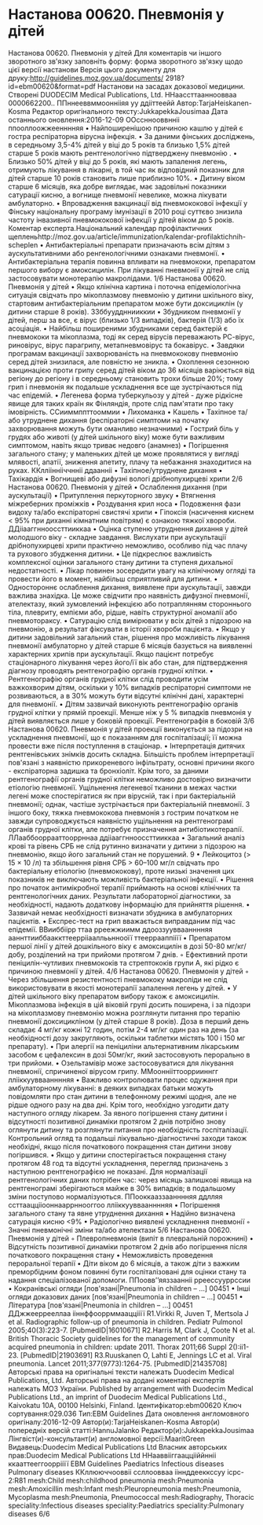 # Настанова 00620. Пневмонія у дітей

Настанова 00620. Пневмонія у дітей
Для коментарів чи іншого зворотного зв'язку заповніть форму:
форма зворотного зв'язку щодо цієї версії настанови
Версія цього документу для друку:http://guidelines.moz.gov.ua/documents/
2918?id=ebm00620&format=pdf
Настанови на засадах доказової медицини.
Створені DUODECIM Medical Publications, Ltd.
ННаассттаанноовваа 0000662200.. ППннееввммооннііяя уу ддііттеейй
Автор:TarjaHeiskanen-Kosma
Редактор оригінального тексту:JukkapekkaJousimaa
Дата останнього оновлення:2016-12-09
ООссннооввнніі ппооллоожжеенннняя
• Найпоширенішою причиною кашлю у дітей є гостра респіраторна
вірусна інфекція.
• За даними фінських досліджень, в середньому 3,5-4% дітей у віці до
5 років та близько 1,5% дітей старше 5 років мають рентгенологічно
підтверджену пневмонію .
• Близько 50% дітей у віці до 5 років, які мають запалення легень,
отримують лікування в лікарні, в той час як відповідний показник
для дітей старше 10 років становить лише приблизно 10%.
• Дитину віком старше 6 місяців, яка добре виглядає, має задовільні
показники сатурації кисню, а вогнище пневмонії невелике, можна
лікувати амбулаторно.
• Впровадження вакцинації від пневмококової інфекції у Фінську
національну програму імунізації в 2010 році суттєво знизила частоту
інвазивної пневмококової інфекції у дітей віком до 5 років.
Коментар експерта.Національний календар профілактичних
щепленьhttp://moz.gov.ua/article/immunization/kalendar-profilaktichnih-
scheplen
• Антибактеріальні препарати призначають всім дітям з
аускультативними або ренгенологічними ознаками пневмонії.
• Антибактеріальна терапія повинна впливати на пневмококи,
препаратом першого вибору є амоксицилін. При лікуванні пневмонії
у дітей не слід застосовувати монотерапію макролідами.
1/6
Настанова 00620. Пневмонія у дітей
• Якщо клінічна картина і поточна епідеміологічна ситуація свідчать
про мікоплазмову пневмонію у дитини шкільного віку, стартовим
антибактеріальним препаратом може бути доксициклін (у дитини
старше 8 років).
ЗЗббууддннииккии
• Збудником пневмонії у дітей, перш за все, є вірус (близько 1/3
випадків), бактерія (1/3) або їх асоціація.
• Найбільш поширеними збудниками серед бактерій є пневмококи та
мікоплазма, тоді як серед вірусів переважають РС-вірус, риновірус,
вірус парагрипу, метапневмовірус та бокавірус.
• Завдяки програмам вакцинації захворюваність на пневмококову
пневмонію серед дітей знизилася, але повністю не зникла.
• Охоплення сезонною вакцинацією проти грипу серед дітей віком до
36 місяців варіюється від регіону до регіону і в середньому
становить трохи більше 20%; тому грип і пневмонія як подальше
ускладнення все ще зустрічаються під час епідемій.
• Легенева форма туберкульозу у дітей - дуже рідкісне явище для
таких країн як Фінляндія, проте слід пам'ятати про таку імовірність.
ССииммппттооммии
• Лихоманка
• Кашель
• Тахіпное та/або утруднене дихання (респіраторні симптоми на
початку захворювання можуть бути оманливо незначними)
• Гострий біль у грудях або животі (у дітей шкільного віку) може бути
важливим симптомом, навіть якщо триває недовго (анамнез)
• Погіршення загального стану; у маленьких дітей це може
проявлятися у вигляді млявості, апатії, зниження апетиту, плачу та
небажання знаходитися на руках.
ККллііннііччнніі ддаанніі
• Тахіпное/утруднене дихання
• Тахікардія
• Вогнищеві або дифузні вологі дрібнопухирцеві хрипи
2/6
Настанова 00620. Пневмонія у дітей
• Ослаблення дихання (при аускультації)
• Притуплення перкуторного звуку
• Втягнення міжреберних проміжків
• Роздування крил носа
• Подовження фази видоху та/або експіраторні свистячі хрипи
• Гіпоксія (насичення киснем < 95% при диханні кімнатним повітрям) є
ознакою тяжкої хвороби.
ДДііааггннооссттииккаа
• Оцінка ступеню утруднення дихання у дітей молодшого віку -
складне завдання. Вислухати при аускультації дрібнопухирцеві
хрипи практично неможливо, особливо під час плачу та рухового
збудження дитини.
• Це підкреслює важливість комплексної оцінки загального стану
дитини та ступеня дихальної недостатності.
• Лікар повинен зосередити увагу на клінічному огляді та провести
його в момент, найбільш сприятливий для дитини.
• Одностороннє ослаблення дихання, виявлене при аускультації,
завжди важлива знахідка. Це може свідчити про наявність дифузної
пневмонії, ателектазу, який зумовлений інфекцією або
потраплянням стороннього тіла, плевриту, емпієми або, рідше,
навіть структурної аномалії або пневмотораксу.
• Сатурацію слід вимірювати у всіх дітей з підозрою на пневмонію, а
результат фіксувати в історії хвороби пацієнта.
• Якщо у дитини задовільний загальний стан, рішення про можливість
лікування пневмонії амбулаторно у дітей старше 6 місяців базується
на виявленні характерних хрипів при аускультації. Якщо пацієнт
потребує стаціонарного лікування через його/її вік або стан, для
підтвердження діагнозу проводять рентгенографію органів грудної
клітки.
• Рентгенографію органів грудної клітки слід проводити усім
важкохворим дітям, оскільки у 10% випадків респіраторні симптоми
не розвиваються, а в 30% можуть бути відсутні клінічні дані,
характерні для пневмонії.
• Дітям зазвичай виконують рентгенографію органів грудної клітки у
прямій проекції. Менше ніж у 5 % випадків пневмонія у дітей
виявляється лише у боковій проекції. Рентгенографія в боковій
3/6
Настанова 00620. Пневмонія у дітей
проекції виконується за підозри на ускладнення пневмонії, що є
показанням для госпіталізації; її можна провести вже після
поступлення в стаціонар.
• Інтерпретація дитячих рентгенівських знімків досить складна.
Більшість проблем інтерпретації пов'язані з наявністю
прикореневого інфільтрату, основні причини якого - експіраторна
задишка та бронхіоліт. Крім того, за даними рентгенографії органів
грудної клітки неможливо достовірно визначити етіологію
пневмонії. Ущільнення легеневої тканини в межах частки легені
може спостерігатися як при вірусній, так і при бактеріальній
пневмонії; однак, частіше зустрічається при бактеріальній пневмонії.
З іншого боку, тяжка пневмококова пневмонія з гострим початком
не завжди супроводжується наявністю ущільнення на рентгенограмі
органів грудної клітки, але потребує призначення
антибіотикотерапії.
ЛЛааббооррааттооррннаа ддііааггннооссттииккаа
• Загальний аналіз крові та рівень СРБ не слід рутинно визначати у
дитини з підозрою на пневмонію, якщо його загальний стан не
порушений.
9
• Лейкоцитоз (> 15 × 10 /л) та збільшення рівня СРБ > 60–100 мг/л
свідчать про бактеріальну етіологію (пневмококову), проте низькі
значення цих показників не виключають можливість бактеріальної
інфекції.
• Рішення про початок антимікробної терапії приймають на основі
клінічних та рентгенологічних даних. Результати лабораторної
діагностики, за необхідності, надають додаткову інформацію для
прийняття рішення.
• Зазвичай немає необхідності визначати збудника в амбулаторних
пацієнтів.
• Експрес-тест на грип вважається виправданим під час епідемії.
ВВииббіірр ттаа рреежжиимм ддооззуувваанннняя ааннттииббааккттееррііааллььннооїї
ттееррааппііїї
• Препаратом першої лінії у дітей дошкільного віку є амоксицилін в
дозі 50-80 мг/кг/добу, розділений на три прийоми протягом 7 днів.
◦ Ефективний проти пеніцилін-чутливих пневмококів та
стрептококів групи А, які рідко є причиною пневмонії у дітей.
4/6
Настанова 00620. Пневмонія у дітей
◦ Через збільшення резистентності пневмококу макроліди не
слід використовувати в якості монотерапії запалення легень
у дітей.
• У дітей шкільного віку препаратом вибору також є амоксицилін.
Мікоплазмова інфекція в цій віковій групі досить поширена, і за
підозри на мікоплазмову пневмонію можна розглянути питання про
терапію пневмонії доксицикліном (у дітей старше 8 років). Доза в
перший день складає 4 мг/кг кожні 12 годин, потім 2-4 мг/кг один
раз на день (за необхідності дозу закругляють, оскільки таблетки
містять 100 і 150 мг препарату).
• При алергії на пеніциліни альтернативним лікарським засобом є
цефалексин в дозі 50мг/кг, який застосовують перорально в три
прийоми.
• Озельтамівір може застосовуватися для лікування пневмонії,
спричиненої вірусом грипу.
ММооннііттооррииннгг ллііккуувваанннняя
• Важливо контролювати процес одужання при амбулаторному
лікуванні: в деяких випадках батьки можуть повідомляти про стан
дитини в телефонному режимі щодня, але не рідше одного разу на
два дні. Крім того, необхідно узгодити дату наступного огляду
лікарем. За явного погіршення стану дитини і відсутності позитивної
динаміки протягом 2 днів потрібно знову оглянути дитину та
розглянути питання про необхідність госпіталізації. Контрольний
огляд та подальші лікувально-діагностичні заходи також необхідні,
якщо після початкового покращення стан дитини знову погіршився.
• Якщо у дитини спостерігається покращення стану протягом 48 год та
відсутні ускладнення, перегляд призначень з наступною
рентгенографією не показані. Для нормалізації рентгенологічних
даних потрібен час: через місяць залишкові явища на рентгенограмі
зберігаються майже в 30% випадків; в подальшому зміни поступово
нормалізуються.
ППооккааззаанннняя ддлляя ссттааццііооннааррннооггоо ллііккуувваанннняя
• Погіршення загального стану та явне утруднення дихання
• Надійно визначена сатурація кисню <9%
• Радіологічно виявлені ускладнення пневмонії
◦ Значні пневмонічні зміни та/або ателектази
5/6
Настанова 00620. Пневмонія у дітей
◦ Плевропневмонія (випіт в плевральній порожнині)
• Відсутність позитивної динаміки протягом 2 днів або погіршення
після початкового покращення стану
• Неможливість проведення пероральної терапії
• Діти віком до 6 місяців, а також діти з важким преморбідним фоном
повинні бути госпіталізовані для оцінки стану та надання
спеціалізованої допомоги.
ППоовв’’яяззаанніі рреессууррссии
• Кокранівські огляди [пов'язані|Pneumonia in children – …]
00451
• Інші огляди доказових даних [пов'язані|Pneumonia in children – …]
00451
• Література [пов'язані|Pneumonia in children – …]
00451
ДДжжееррееллаа ііннффооррммааццііїї
R1.Virkki R, Juven T, Mertsola J et al. Radiographic follow-up of pneumonia in children. Pediatr
Pulmonol 2005;40(3):223-7. [PubmedID|16010671]
R2.Harris M, Clark J, Coote N et al. British Thoracic Society guidelines for the management of
community acquired pneumonia in children: update 2011. Thorax 2011;66 Suppl 2():ii1-23.
[PubmedID|21903691]
R3.Ruuskanen O, Lahti E, Jennings LC et al. Viral pneumonia. Lancet 2011;377(9773):1264-75.
[PubmedID|21435708]
Авторські права на оригінальні тексти належать Duodecim Medical Publications, Ltd.
Авторські права на додані коментарі експертів належать МОЗ України.
Published by arrangement with Duodecim Medical Publications Ltd., an imprint of Duodecim Medical
Publications Ltd., Kaivokatu 10A, 00100 Helsinki, Finland.
Ідентифікатор:ebm00620 Ключ сортування:029.036 Тип:EBM Guidelines
Дата оновлення англомовного оригіналу:2016-12-09
Автор(и):TarjaHeiskanen-Kosma Автор(и) попередніх версій статті:HannuJalanko Редактор(и):JukkapekkaJousimaa
Лінгвіст(и)-консультант(и) англомовної версії:MaaritGreen Видавець:Duodecim Medical Publications Ltd
Власник авторських прав:Duodecim Medical Publications Ltd
ННааввііггааццііййнніі ккааттееггооррііїї
EBM Guidelines Paediatrics Infectious diseases Pulmonary diseases
ККллююччооввіі ссллоовваа ііннддееккссуу
icpc-2:R81 mesh:Child mesh:childhood pneumonia mesh:Pneumonia mesh:Amoxicillin mesh:Infant
mesh:Pleuropneumonia mesh:Pneumonia, Mycoplasma mesh:Pneumonia, Pneumococcal mesh:Radiography, Thoracic
speciality:Infectious diseases speciality:Paediatrics speciality:Pulmonary diseases
6/6
